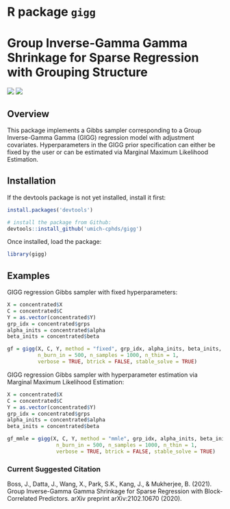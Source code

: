 
<!-- README.md is generated from README.Rmd. Please edit that file -->

# R package `gigg`

# Group Inverse-Gamma Gamma Shrinkage for Sparse Regression with Grouping Structure

[![](https://img.shields.io/badge/devel%20version-0.2.1-blue.svg)](https://github.com/umich-cphds/gigg)
[![](https://img.shields.io/github/languages/code-size/umich-cphds/gigg.svg)](https://github.com/umich-cphds/gigg)

## Overview

This package implements a Gibbs sampler corresponding to a Group
Inverse-Gamma Gamma (GIGG) regression model with adjustment covariates.
Hyperparameters in the GIGG prior specification can either be fixed by
the user or can be estimated via Marginal Maximum Likelihood Estimation.

## Installation

If the devtools package is not yet installed, install it first:

``` r
install.packages('devtools')
```

``` r
# install the package from Github:
devtools::install_github('umich-cphds/gigg') 
```

Once installed, load the package:

``` r
library(gigg)
```

## Examples

GIGG regression Gibbs sampler with fixed hyperparameters:

``` r
X = concentrated$X
C = concentrated$C
Y = as.vector(concentrated$Y)
grp_idx = concentrated$grps
alpha_inits = concentrated$alpha
beta_inits = concentrated$beta

gf = gigg(X, C, Y, method = "fixed", grp_idx, alpha_inits, beta_inits,
          n_burn_in = 500, n_samples = 1000, n_thin = 1, 
          verbose = TRUE, btrick = FALSE, stable_solve = TRUE)
```

GIGG regression Gibbs sampler with hyperparameter estimation via
Marginal Maximum Likelihood Estimation:

``` r
X = concentrated$X
C = concentrated$C
Y = as.vector(concentrated$Y)
grp_idx = concentrated$grps
alpha_inits = concentrated$alpha
beta_inits = concentrated$beta

gf_mmle = gigg(X, C, Y, method = "mmle", grp_idx, alpha_inits, beta_inits,
                n_burn_in = 500, n_samples = 1000, n_thin = 1, 
                verbose = TRUE, btrick = FALSE, stable_solve = TRUE)
```

### Current Suggested Citation

Boss, J., Datta, J., Wang, X., Park, S.K., Kang, J., & Mukherjee, B.
(2021). Group Inverse-Gamma Gamma Shrinkage for Sparse Regression with
Block-Correlated Predictors. arXiv preprint arXiv:2102.10670 (2020).
